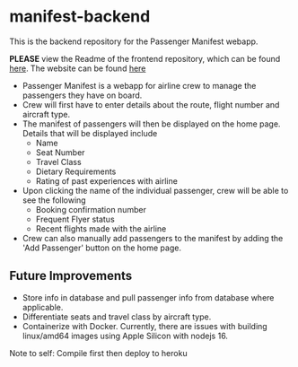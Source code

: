 # manifest-backend

This is the backend repository for the Passenger Manifest webapp. 

**PLEASE** view the Readme of the frontend repository, which can be found [here](https://github.com/fairyinabottle4/manifest-frontend). The website can be found [here](https://broadwing-manifest.herokuapp.com/)

* Passenger Manifest is a webapp for airline crew to manage the passengers they have on board. 
* Crew will first have to enter details about the route, flight number and aircraft type.
* The manifest of passengers will then be displayed on the home page. Details that will be displayed include
  * Name
  * Seat Number
  * Travel Class
  * Dietary Requirements
  * Rating of past experiences with airline
* Upon clicking the name of the individual passenger, crew will be able to see the following
  * Booking confirmation number
  * Frequent Flyer status
  * Recent flights made with the airline
* Crew can also manually add passengers to the manifest by adding the 'Add Passenger' button on the home page. 

## Future Improvements

* Store info in database and pull passenger info from database where applicable. 
* Differentiate seats and travel class by aircraft type. 
* Containerize with Docker. Currently, there are issues with building linux/amd64 images using Apple Silicon with nodejs 16.

Note to self: Compile first then deploy to heroku

